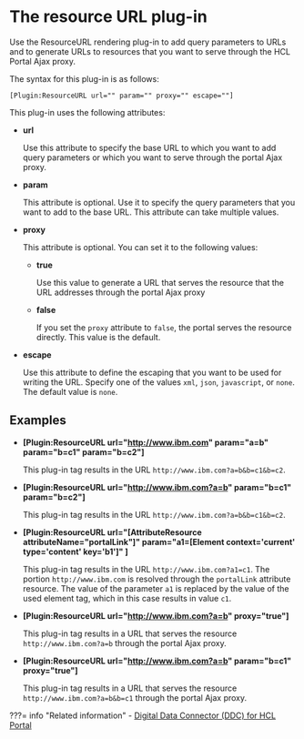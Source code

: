 # The resource URL plug-in

Use the ResourceURL rendering plug-in to add query parameters to URLs and to generate URLs to resources that you want to serve through the HCL Portal Ajax proxy.

The syntax for this plug-in is as follows:

```
[Plugin:ResourceURL url="" param="" proxy="" escape=""]
```

This plug-in uses the following attributes:

-   **url**

    Use this attribute to specify the base URL to which you want to add query parameters or which you want to serve through the portal Ajax proxy.

-   **param**

    This attribute is optional. Use it to specify the query parameters that you want to add to the base URL. This attribute can take multiple values.

-   **proxy**

    This attribute is optional. You can set it to the following values:

    -   **true**

        Use this value to generate a URL that serves the resource that the URL addresses through the portal Ajax proxy

    -   **false**

        If you set the `proxy` attribute to `false`, the portal serves the resource directly. This value is the default.

-   **escape**

    Use this attribute to define the escaping that you want to be used for writing the URL. Specify one of the values `xml`, `json`, `javascript`, or `none`. The default value is `none`.


## Examples

-   **\[Plugin:ResourceURL url="http://www.ibm.com" param="a=b" param="b=c1" param="b=c2"\]**

    This plug-in tag results in the URL `http://www.ibm.com?a=b&b=c1&b=c2`.

-   **\[Plugin:ResourceURL url="http://www.ibm.com?a=b" param="b=c1" param="b=c2"\]**

    This plug-in tag results in the URL `http://www.ibm.com?a=b&b=c1&b=c2`.

-   **\[Plugin:ResourceURL url="\[AttributeResource attributeName="portalLink"\]" param="a1=\[Element context='current' type='content' key='b1'\]" \]**

    This plug-in tag results in the URL `http://www.ibm.com?a1=c1`. The portion `http://www.ibm.com` is resolved through the `portalLink` attribute resource. The value of the parameter `a1` is replaced by the value of the used element tag, which in this case results in value `c1`.

-   **\[Plugin:ResourceURL url="http://www.ibm.com?a=b" proxy="true"\]**

    This plug-in tag results in a URL that serves the resource `http://www.ibm.com?a=b` through the portal Ajax proxy.

-   **\[Plugin:ResourceURL url="http://www.ibm.com?a=b" param="b=c1" proxy="true"\]**

    This plug-in tag results in a URL that serves the resource `http://www.ibm.com?a=b&b=c1` through the portal Ajax proxy.


???= info "Related information"
    - [Digital Data Connector \(DDC\) for HCL Portal](../../../../../../../extend_dx/ddc/index.md)

